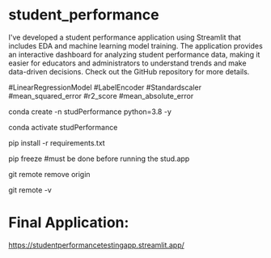 # student_performance

I've developed a student performance application using Streamlit that includes EDA and machine learning model training. The application provides an interactive dashboard for analyzing student performance data, making it easier for educators and administrators to understand trends and make data-driven decisions. Check out the GitHub repository for more details.

#LinearRegressionModel
#LabelEncoder
#Standardscaler
#mean_squared_error 
#r2_score 
#mean_absolute_error 



conda create -n studPerformance python=3.8 -y

conda activate studPerformance

pip install -r requirements.txt

pip freeze        #must be done before running the stud.app

git remote remove origin

git remote -v

 #  Final Application:  
 https://studentperformancetestingapp.streamlit.app/


